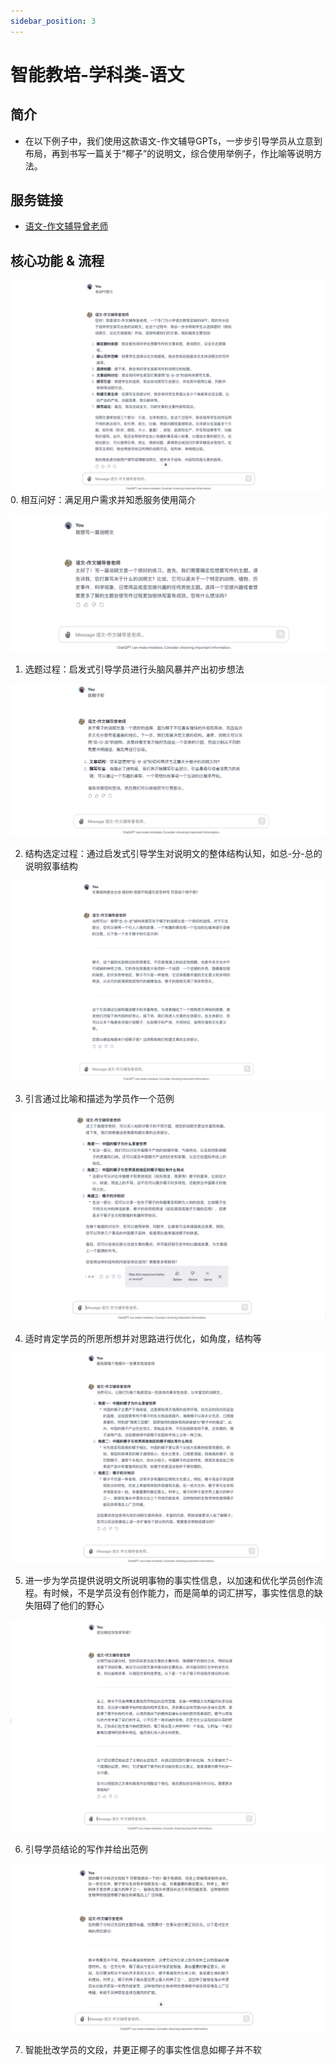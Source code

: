 ```yaml
---
sidebar_position: 3
---
```


# 智能教培-学科类-语文
## 简介
* 在以下例子中，我们使用这款语文-作文辅导GPTs，一步步引导学员从立意到布局，再到书写一篇关于“椰子”的说明文，综合使用举例子，作比喻等说明方法。

## 服务链接
* [语文-作文辅导曾老师](https://chat.openai.com/g/g-JEvikTlen-yu-wen-zuo-wen-fu-dao-ceng-lao-shi)

## 核心功能 & 流程
![](./img/chinese/step.0.png)
0. 相互问好：满足用户需求并知悉服务使用简介

![](./img/chinese/step.1.png)

1. 选题过程：启发式引导学员进行头脑风暴并产出初步想法

![](./img/chinese/step.2.png)

2. 结构选定过程：通过启发式引导学生对说明文的整体结构认知，如总-分-总的说明叙事结构

![](./img/chinese/step.3.png)

3. 引言通过比喻和描述为学员作一个范例

![](./img/chinese/step.4.png)

4. 适时肯定学员的所思所想并对思路进行优化，如角度，结构等

![](./img/chinese/step.5.png)

5. 进一步为学员提供说明文所说明事物的事实性信息，以加速和优化学员创作流程。有时候，不是学员没有创作能力，而是简单的词汇拼写，事实性信息的缺失阻碍了他们的野心

![](./img/chinese/step.6.png)

6. 引导学员结论的写作并给出范例

![](./img/chinese/step.7.png)

7. 智能批改学员的文段，并更正椰子的事实性信息如椰子并不软